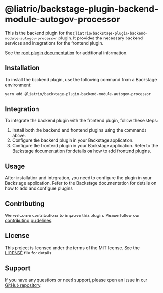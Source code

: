# @liatrio/backstage-plugin-backend-module-autogov-processor

This is the backend plugin for the `@liatrio/backstage-plugin-backend-module-autogov-processor` plugin. It provides the necessary backend services and integrations for the frontend plugin.

See the [root plugin documentation](https://github.com/liatrio/backstage-plugin-autogov) for additional information.

## Installation

To install the backend plugin, use the following command from a Backstage environment:

```bash
yarn add @liatrio/backstage-plugin-backend-module-autogov-processor
```

## Integration

To integrate the backend plugin with the frontend plugin, follow these steps:

1. Install both the backend and frontend plugins using the commands above.
1. Configure the backend plugin in your Backstage application.
1. Configure the frontend plugin in your Backstage application. Refer to the Backstage documentation for details on how to add frontend plugins.

## Usage

After installation and integration, you need to configure the plugin in your Backstage application. Refer to the Backstage documentation for details on how to add and configure plugins.

## Contributing

We welcome contributions to improve this plugin. Please follow our [contributing guidelines](CONTRIBUTING.md).

## License

This project is licensed under the terms of the MIT license. See the [LICENSE](LICENSE) file for details.

## Support

If you have any questions or need support, please open an issue in our [GitHub repository](https://github.com/liatrio/backstage-plugin-autogov/issues).
